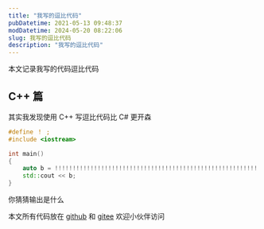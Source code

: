 ```yaml
---
title: "我写的逗比代码"
pubDatetime: 2021-05-13 09:48:37
modDatetime: 2024-05-20 08:22:06
slug: 我写的逗比代码
description: "我写的逗比代码"
---
```





本文记录我写的代码逗比代码

<!--more-->


<!-- CreateTime:2021/5/13 17:48:37 -->


## C++ 篇

其实我发现使用 C++ 写逗比代码比 C# 更开森

```c++
#define ！ ; 
#include <iostream>

int main()
{
    auto b = !!!!!!!!!!!!!!!!!!!!!!!!!!!!!!!!!!!!!!!!!!!!!!!!!!!!!!!!!!!!!!!!!!!!!!!!!!!!!!!!!!!!!!!!!!!!!!!!!!!!!!!!!!true ！ ！ ！ 
    std::cout << b;
}
```

你猜猜输出是什么

本文所有代码放在 [github](https://github.com/lindexi/lindexi_gd/tree/e830acc646ec23deb806561fbe0610841c154785/HefigalnurjaircakaBilifenay) 和 [gitee](https://gitee.com/lindexi/lindexi_gd/tree/e830acc646ec23deb806561fbe0610841c154785/HefigalnurjaircakaBilifenay) 欢迎小伙伴访问


